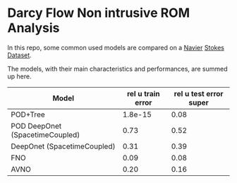 # Darcy Flow Non intrusive ROM Analysis
In this repo, some common used models are compared on a [Navier](https://github.com/guglielmopadula/PeriodicNavierStokes) [Stokes](https://github.com/guglielmopadula/PeriodicNavierStokes) [Dataset](https://github.com/guglielmopadula/PeriodicNavierStokes).


The models, with their main characteristics and 
performances, are summed up here.


|Model                                 |rel u train error|rel u test error super| 
|--------------------------------------|-----------------|----------------------|
|POD+Tree                              |1.8e-15          |0.08                  |
|POD DeepOnet (SpacetimeCoupled)       |0.73             |0.52                  |
|DeepOnet (SpacetimeCoupled)           |0.31             |0.39                  |
|FNO                                   |0.09             |0.08                  |
|AVNO                                  |0.20             |0.16                  |